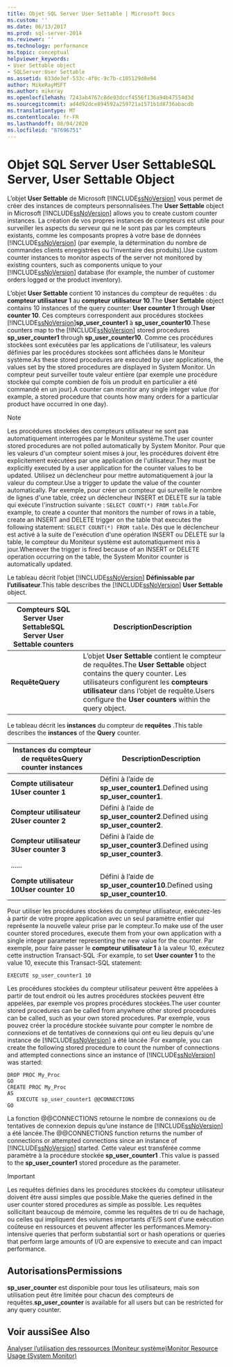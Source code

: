 ```yaml
---
title: Objet SQL Server User Settable | Microsoft Docs
ms.custom: ''
ms.date: 06/13/2017
ms.prod: sql-server-2014
ms.reviewer: ''
ms.technology: performance
ms.topic: conceptual
helpviewer_keywords:
- User Settable object
- SQLServer:User Settable
ms.assetid: 633de3ef-533c-4f0c-9c7b-c105129d8e94
author: MikeRayMSFT
ms.author: mikeray
ms.openlocfilehash: 7243ab4767c8de93dccf4556f136a94b47554d3d
ms.sourcegitcommit: ad4d92dce894592a259721a1571b1d8736abacdb
ms.translationtype: MT
ms.contentlocale: fr-FR
ms.lasthandoff: 08/04/2020
ms.locfileid: "87696751"
---
```

# <a name="sql-server-user-settable-object"></a><span data-ttu-id="954a1-102">Objet SQL Server User Settable</span><span class="sxs-lookup"><span data-stu-id="954a1-102">SQL Server, User Settable Object</span></span>
  <span data-ttu-id="954a1-103">L’objet **User Settable** de Microsoft [!INCLUDE[ssNoVersion](../../includes/ssnoversion-md.md)] vous permet de créer des instances de compteurs personnalisées.</span><span class="sxs-lookup"><span data-stu-id="954a1-103">The **User Settable** object in Microsoft [!INCLUDE[ssNoVersion](../../includes/ssnoversion-md.md)] allows you to create custom counter instances.</span></span> <span data-ttu-id="954a1-104">La création de vos propres instances de compteurs est utile pour surveiller les aspects du serveur qui ne le sont pas par les compteurs existants, comme les composants propres à votre base de données [!INCLUDE[ssNoVersion](../../includes/ssnoversion-md.md)] (par exemple, la détermination du nombre de commandes clients enregistrées ou l'inventaire des produits).</span><span class="sxs-lookup"><span data-stu-id="954a1-104">Use custom counter instances to monitor aspects of the server not monitored by existing counters, such as components unique to your [!INCLUDE[ssNoVersion](../../includes/ssnoversion-md.md)] database (for example, the number of customer orders logged or the product inventory).</span></span>  
  
 <span data-ttu-id="954a1-105">L’objet **User Settable** contient 10 instances du compteur de requêtes : du **compteur utilisateur 1** au **compteur utilisateur 10**.</span><span class="sxs-lookup"><span data-stu-id="954a1-105">The **User Settable** object contains 10 instances of the query counter: **User counter 1** through **User counter 10**.</span></span> <span data-ttu-id="954a1-106">Ces compteurs correspondent aux procédures stockées [!INCLUDE[ssNoVersion](../../includes/ssnoversion-md.md)]**sp_user_counter1** à **sp_user_counter10**.</span><span class="sxs-lookup"><span data-stu-id="954a1-106">These counters map to the [!INCLUDE[ssNoVersion](../../includes/ssnoversion-md.md)] stored procedures **sp_user_counter1** through **sp_user_counter10**.</span></span> <span data-ttu-id="954a1-107">Comme ces procédures stockées sont exécutées par les applications de l'utilisateur, les valeurs définies par les procédures stockées sont affichées dans le Moniteur système.</span><span class="sxs-lookup"><span data-stu-id="954a1-107">As these stored procedures are executed by user applications, the values set by the stored procedures are displayed in System Monitor.</span></span> <span data-ttu-id="954a1-108">Un compteur peut surveiller toute valeur entière (par exemple une procédure stockée qui compte combien de fois un produit en particulier a été commandé en un jour).</span><span class="sxs-lookup"><span data-stu-id="954a1-108">A counter can monitor any single integer value (for example, a stored procedure that counts how many orders for a particular product have occurred in one day).</span></span>  
  
> [!NOTE]  
>  <span data-ttu-id="954a1-109">Les procédures stockées des compteurs utilisateur ne sont pas automatiquement interrogées par le Moniteur système.</span><span class="sxs-lookup"><span data-stu-id="954a1-109">The user counter stored procedures are not polled automatically by System Monitor.</span></span> <span data-ttu-id="954a1-110">Pour que les valeurs d'un compteur soient mises à jour, les procédures doivent être explicitement exécutées par une application de l'utilisateur.</span><span class="sxs-lookup"><span data-stu-id="954a1-110">They must be explicitly executed by a user application for the counter values to be updated.</span></span> <span data-ttu-id="954a1-111">Utilisez un déclencheur pour mettre automatiquement à jour la valeur du compteur.</span><span class="sxs-lookup"><span data-stu-id="954a1-111">Use a trigger to update the value of the counter automatically.</span></span> <span data-ttu-id="954a1-112">Par exemple, pour créer un compteur qui surveille le nombre de lignes d'une table, créez un déclencheur INSERT et DELETE sur la table qui exécute l'instruction suivante : `SELECT COUNT(*) FROM table`.</span><span class="sxs-lookup"><span data-stu-id="954a1-112">For example, to create a counter that monitors the number of rows in a table, create an INSERT and DELETE trigger on the table that executes the following statement: `SELECT COUNT(*) FROM table`.</span></span> <span data-ttu-id="954a1-113">Dès que le déclencheur est activé à la suite de l'exécution d'une opération INSERT ou DELETE sur la table, le compteur du Moniteur système est automatiquement mis à jour.</span><span class="sxs-lookup"><span data-stu-id="954a1-113">Whenever the trigger is fired because of an INSERT or DELETE operation occurring on the table, the System Monitor counter is automatically updated.</span></span>  
  
 <span data-ttu-id="954a1-114">Le tableau décrit l’objet [!INCLUDE[ssNoVersion](../../includes/ssnoversion-md.md)] **Définissable par l’utilisateur**.</span><span class="sxs-lookup"><span data-stu-id="954a1-114">This table describes the [!INCLUDE[ssNoVersion](../../includes/ssnoversion-md.md)] **User Settable** object.</span></span>  
  
|<span data-ttu-id="954a1-115">Compteurs SQL Server User Settable</span><span class="sxs-lookup"><span data-stu-id="954a1-115">SQL Server User Settable counters</span></span>|<span data-ttu-id="954a1-116">Description</span><span class="sxs-lookup"><span data-stu-id="954a1-116">Description</span></span>|  
|---------------------------------------|-----------------|  
|<span data-ttu-id="954a1-117">**Requête**</span><span class="sxs-lookup"><span data-stu-id="954a1-117">**Query**</span></span>|<span data-ttu-id="954a1-118">L’objet **User Settable** contient le compteur de requêtes.</span><span class="sxs-lookup"><span data-stu-id="954a1-118">The **User Settable** object contains the query counter.</span></span> <span data-ttu-id="954a1-119">Les utilisateurs configurent les **compteurs utilisateur** dans l’objet de requête.</span><span class="sxs-lookup"><span data-stu-id="954a1-119">Users configure the **User counters** within the query object.</span></span>|  
  
 <span data-ttu-id="954a1-120">Le tableau décrit les **instances** du compteur de **requêtes** .</span><span class="sxs-lookup"><span data-stu-id="954a1-120">This table describes the **instances** of the **Query** counter.</span></span>  
  
|<span data-ttu-id="954a1-121">Instances du compteur de requêtes</span><span class="sxs-lookup"><span data-stu-id="954a1-121">Query counter instances</span></span>|<span data-ttu-id="954a1-122">Description</span><span class="sxs-lookup"><span data-stu-id="954a1-122">Description</span></span>|  
|-----------------------------|-----------------|  
|<span data-ttu-id="954a1-123">**Compte utilisateur 1**</span><span class="sxs-lookup"><span data-stu-id="954a1-123">**User counter 1**</span></span>|<span data-ttu-id="954a1-124">Défini à l’aide de **sp_user_counter1**.</span><span class="sxs-lookup"><span data-stu-id="954a1-124">Defined using **sp_user_counter1**.</span></span>|  
|<span data-ttu-id="954a1-125">**Compteur utilisateur 2**</span><span class="sxs-lookup"><span data-stu-id="954a1-125">**User counter 2**</span></span>|<span data-ttu-id="954a1-126">Défini à l’aide de **sp_user_counter2**.</span><span class="sxs-lookup"><span data-stu-id="954a1-126">Defined using **sp_user_counter2**.</span></span>|  
|<span data-ttu-id="954a1-127">**Compteur utilisateur 3**</span><span class="sxs-lookup"><span data-stu-id="954a1-127">**User counter 3**</span></span>|<span data-ttu-id="954a1-128">Défini à l’aide de **sp_user_counter3**.</span><span class="sxs-lookup"><span data-stu-id="954a1-128">Defined using **sp_user_counter3**.</span></span>|  
|<span data-ttu-id="954a1-129">...</span><span class="sxs-lookup"><span data-stu-id="954a1-129">...</span></span>||  
|<span data-ttu-id="954a1-130">**Compte utilisateur 10**</span><span class="sxs-lookup"><span data-stu-id="954a1-130">**User counter 10**</span></span>|<span data-ttu-id="954a1-131">Défini à l’aide de **sp_user_counter10**.</span><span class="sxs-lookup"><span data-stu-id="954a1-131">Defined using **sp_user_counter10**.</span></span>|  
  
 <span data-ttu-id="954a1-132">Pour utiliser les procédures stockées du compteur utilisateur, exécutez-les à partir de votre propre application avec un seul paramètre entier qui représente la nouvelle valeur prise par le compteur.</span><span class="sxs-lookup"><span data-stu-id="954a1-132">To make use of the user counter stored procedures, execute them from your own application with a single integer parameter representing the new value for the counter.</span></span> <span data-ttu-id="954a1-133">Par exemple, pour faire passer le **compteur utilisateur 1** à la valeur 10, exécutez cette instruction Transact-SQL :</span><span class="sxs-lookup"><span data-stu-id="954a1-133">For example, to set **User counter 1** to the value 10, execute this Transact-SQL statement:</span></span>  
  
```  
EXECUTE sp_user_counter1 10  
```  
  
 <span data-ttu-id="954a1-134">Les procédures stockées du compteur utilisateur peuvent être appelées à partir de tout endroit où les autres procédures stockées peuvent être appelées, par exemple vos propres procédures stockées.</span><span class="sxs-lookup"><span data-stu-id="954a1-134">The user counter stored procedures can be called from anywhere other stored procedures can be called, such as your own stored procedures.</span></span> <span data-ttu-id="954a1-135">Par exemple, vous pouvez créer la procédure stockée suivante pour compter le nombre de connexions et de tentatives de connexions qui ont eu lieu depuis qu'une instance de [!INCLUDE[ssNoVersion](../../includes/ssnoversion-md.md)] a été lancée :</span><span class="sxs-lookup"><span data-stu-id="954a1-135">For example, you can create the following stored procedure to count the number of connections and attempted connections since an instance of [!INCLUDE[ssNoVersion](../../includes/ssnoversion-md.md)] was started:</span></span>  
  
```  
DROP PROC My_Proc  
GO  
CREATE PROC My_Proc  
AS   
   EXECUTE sp_user_counter1 @@CONNECTIONS  
GO  
```  
  
 <span data-ttu-id="954a1-136">La fonction @@CONNECTIONS retourne le nombre de connexions ou de tentatives de connexion depuis qu’une instance de [!INCLUDE[ssNoVersion](../../includes/ssnoversion-md.md)] a été lancée.</span><span class="sxs-lookup"><span data-stu-id="954a1-136">The @@CONNECTIONS function returns the number of connections or attempted connections since an instance of [!INCLUDE[ssNoVersion](../../includes/ssnoversion-md.md)] started.</span></span> <span data-ttu-id="954a1-137">Cette valeur est transférée comme paramètre à la procédure stockée **sp_user_counter1** .</span><span class="sxs-lookup"><span data-stu-id="954a1-137">This value is passed to the **sp_user_counter1** stored procedure as the parameter.</span></span>  
  
> [!IMPORTANT]  
>  <span data-ttu-id="954a1-138">Les requêtes définies dans les procédures stockées du compteur utilisateur doivent être aussi simples que possible.</span><span class="sxs-lookup"><span data-stu-id="954a1-138">Make the queries defined in the user counter stored procedures as simple as possible.</span></span> <span data-ttu-id="954a1-139">Les requêtes sollicitant beaucoup de mémoire, comme les requêtes de tri ou de hachage, ou celles qui impliquent des volumes importants d'E/S sont d'une exécution coûteuse en ressources et peuvent affecter les performances.</span><span class="sxs-lookup"><span data-stu-id="954a1-139">Memory-intensive queries that perform substantial sort or hash operations or queries that perform large amounts of I/O are expensive to execute and can impact performance.</span></span>  
  
## <a name="permissions"></a><span data-ttu-id="954a1-140">Autorisations</span><span class="sxs-lookup"><span data-stu-id="954a1-140">Permissions</span></span>  
 <span data-ttu-id="954a1-141">**sp_user_counter** est disponible pour tous les utilisateurs, mais son utilisation peut être limitée pour chacun des compteurs de requêtes.</span><span class="sxs-lookup"><span data-stu-id="954a1-141">**sp_user_counter** is available for all users but can be restricted for any query counter.</span></span>  
  
## <a name="see-also"></a><span data-ttu-id="954a1-142">Voir aussi</span><span class="sxs-lookup"><span data-stu-id="954a1-142">See Also</span></span>  
 [<span data-ttu-id="954a1-143">Analyser l’utilisation des ressources &#40;Moniteur système&#41;</span><span class="sxs-lookup"><span data-stu-id="954a1-143">Monitor Resource Usage &#40;System Monitor&#41;</span></span>](monitor-resource-usage-system-monitor.md)  
  
  
